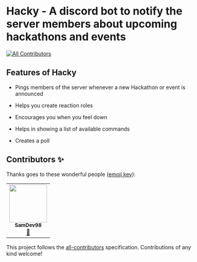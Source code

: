 # Hacky - A discord bot to notify the server members about upcoming hackathons and events
<!-- ALL-CONTRIBUTORS-BADGE:START - Do not remove or modify this section -->
[![All Contributors](https://img.shields.io/badge/all_contributors-1-orange.svg?style=flat-square)](#contributors-)
<!-- ALL-CONTRIBUTORS-BADGE:END -->

## Features of Hacky

- Pings members of the server whenever a new Hackathon or event is announced

- Helps you create reaction roles

- Encourages you when you feel down

- Helps in showing a list of available commands

- Creates a poll


## Contributors ✨

Thanks goes to these wonderful people ([emoji key](https://allcontributors.org/docs/en/emoji-key)):

<!-- ALL-CONTRIBUTORS-LIST:START - Do not remove or modify this section -->
<!-- prettier-ignore-start -->
<!-- markdownlint-disable -->
<table>
  <tr>
    <td align="center"><a href="http://www.linkedin.com/in/sambhavrakhe"><img src="https://avatars.githubusercontent.com/u/35175764?v=4?s=100" width="100px;" alt=""/><br /><sub><b>SamDev98</b></sub></a><br /><a href="https://github.com/kcoder63/hacky/commits?author=SamDev98" title="Documentation">📖</a></td>
  </tr>
</table>

<!-- markdownlint-restore -->
<!-- prettier-ignore-end -->

<!-- ALL-CONTRIBUTORS-LIST:END -->

This project follows the [all-contributors](https://github.com/all-contributors/all-contributors) specification. Contributions of any kind welcome!
